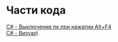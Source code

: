 # Части кода
[C# - Выключение пк при нажатии Alt+F4]( https://github.com/d0m-1k/ssn/blob/main/code/001.cs)\
[C# - Визуал](https://github.com/d0m-1k/ssn/blob/main/code/002.cs)\
